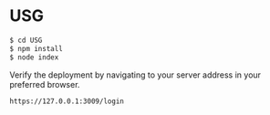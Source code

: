 # USG

```sh
$ cd USG
$ npm install
$ node index
```

Verify the deployment by navigating to your server address in your preferred browser.

```sh
https://127.0.0.1:3009/login
```
